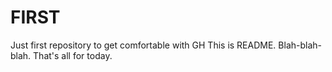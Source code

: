 # FIRST
Just first repository to get comfortable with GH
This is README. Blah-blah-blah. That's all for today.
